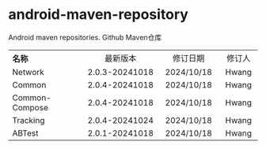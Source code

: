 # android-maven-repository
Android maven repositories. Github Maven仓库

<table style="text-align:center">
   <tr><th width="30%" style="text-align:left">名称</th><td width="30%">最新版本</td><td>修订日期</td><td>修订人</td></tr>
   <tr><td style="text-align:left">Network</td><td>2.0.3-20241018</td><td>2024/10/18</td><td>Hwang</td></tr>
   <tr><td style="text-align:left">Common</td><td>2.0.4-20241018</td><td>2024/10/18</td><td>Hwang</td></tr>
   <tr><td style="text-align:left">Common-Compose</td><td>2.0.4-20241018</td><td>2024/10/18</td><td>Hwang</td></tr>
   <tr><td style="text-align:left">Tracking</td><td>2.0.4-20241024</td><td>2024/10/18</td><td>Hwang</td></tr>
   <tr><td style="text-align:left">ABTest</td><td>2.0.1-20241018</td><td>2024/10/18</td><td>Hwang</td></tr>
</table>